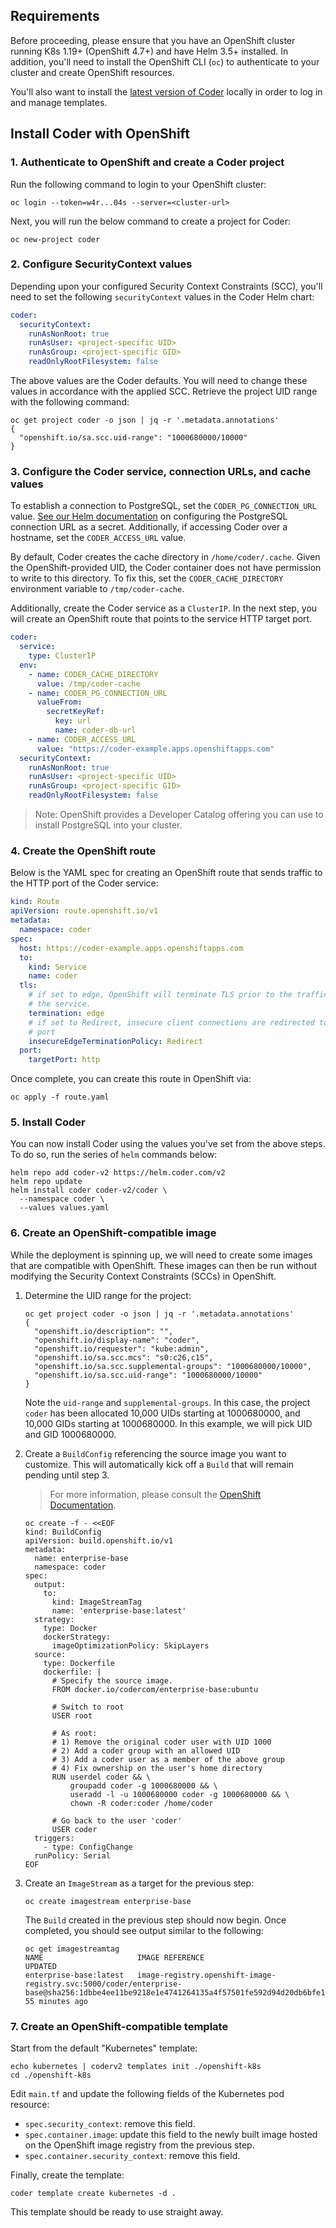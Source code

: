 ## Requirements

Before proceeding, please ensure that you have an OpenShift cluster running K8s
1.19+ (OpenShift 4.7+) and have Helm 3.5+ installed. In addition, you'll need to
install the OpenShift CLI (`oc`) to authenticate to your cluster and create OpenShift
resources.

You'll also want to install the [latest version of Coder](https://github.com/coder/coder/releases/latest)
locally in order to log in and manage templates.

## Install Coder with OpenShift

### 1. Authenticate to OpenShift and create a Coder project

Run the following command to login to your OpenShift cluster:

```console
oc login --token=w4r...04s --server=<cluster-url>
```

Next, you will run the below command to create a project for Coder:

```console
oc new-project coder
```

### 2. Configure SecurityContext values

Depending upon your configured Security Context Constraints (SCC), you'll need to set
the following `securityContext` values in the Coder Helm chart:

```yaml
coder:
  securityContext:
    runAsNonRoot: true
    runAsUser: <project-specific UID>
    runAsGroup: <project-specific GID>
    readOnlyRootFilesystem: false
```

The above values are the Coder defaults. You will need to change these values in
accordance with the applied SCC. Retrieve the project UID range with the following
command:

```console
oc get project coder -o json | jq -r '.metadata.annotations'
{
  "openshift.io/sa.scc.uid-range": "1000680000/10000"
}
```

### 3. Configure the Coder service, connection URLs, and cache values

To establish a connection to PostgreSQL, set the `CODER_PG_CONNECTION_URL` value.
[See our Helm documentation](./kubernetes.md) on configuring the PostgreSQL connection
URL as a secret. Additionally, if accessing Coder over a hostname, set the `CODER_ACCESS_URL`
value.

By default, Coder creates the cache directory in `/home/coder/.cache`. Given the
OpenShift-provided UID, the Coder container does not have permission to write to
this directory. To fix this, set the `CODER_CACHE_DIRECTORY` environment variable
to `/tmp/coder-cache`.

Additionally, create the Coder service as a `ClusterIP`. In the next step,
you will create an OpenShift route that points to the service HTTP target port.

```yaml
coder:
  service:
    type: ClusterIP
  env:
    - name: CODER_CACHE_DIRECTORY
      value: /tmp/coder-cache
    - name: CODER_PG_CONNECTION_URL
      valueFrom:
        secretKeyRef:
          key: url
          name: coder-db-url
    - name: CODER_ACCESS_URL
      value: "https://coder-example.apps.openshiftapps.com"
  securityContext:
    runAsNonRoot: true
    runAsUser: <project-specific UID>
    runAsGroup: <project-specific GID>
    readOnlyRootFilesystem: false
```

> Note: OpenShift provides a Developer Catalog offering you can use to
> install PostgreSQL into your cluster.

### 4. Create the OpenShift route

Below is the YAML spec for creating an OpenShift route that sends traffic to the
HTTP port of the Coder service:

```yaml
kind: Route
apiVersion: route.openshift.io/v1
metadata:
  namespace: coder
spec:
  host: https://coder-example.apps.openshiftapps.com
  to:
    kind: Service
    name: coder
  tls:
    # if set to edge, OpenShift will terminate TLS prior to the traffic reaching
    # the service.
    termination: edge
    # if set to Redirect, insecure client connections are redirected to the secure
    # port
    insecureEdgeTerminationPolicy: Redirect
  port:
    targetPort: http
```

Once complete, you can create this route in OpenShift via:

```console
oc apply -f route.yaml
```

### 5. Install Coder

You can now install Coder using the values you've set from the above steps. To do
so, run the series of `helm` commands below:

```console
helm repo add coder-v2 https://helm.coder.com/v2
helm repo update
helm install coder coder-v2/coder \
  --namespace coder \
  --values values.yaml
```

### 6. Create an OpenShift-compatible image

While the deployment is spinning up, we will need to create some images that
are compatible with OpenShift. These images can then be run without modifying
the Security Context Constraints (SCCs) in OpenShift.

1. Determine the UID range for the project:

   ```console
   oc get project coder -o json | jq -r '.metadata.annotations'
   {
     "openshift.io/description": "",
     "openshift.io/display-name": "coder",
     "openshift.io/requester": "kube:admin",
     "openshift.io/sa.scc.mcs": "s0:c26,c15",
     "openshift.io/sa.scc.supplemental-groups": "1000680000/10000",
     "openshift.io/sa.scc.uid-range": "1000680000/10000"
   }
   ```

   Note the `uid-range` and `supplemental-groups`. In this case, the project `coder`
   has been allocated 10,000 UIDs starting at 1000680000, and 10,000 GIDs starting
   at 1000680000. In this example, we will pick UID and GID 1000680000.

1. Create a `BuildConfig` referencing the source image you want to customize.
   This will automatically kick off a `Build` that will remain pending until step 3.

   > For more information, please consult the [OpenShift Documentation](https://docs.openshift.com/container-platform/4.12/cicd/builds/understanding-buildconfigs.html).

   ```console
   oc create -f - <<EOF
   kind: BuildConfig
   apiVersion: build.openshift.io/v1
   metadata:
     name: enterprise-base
     namespace: coder
   spec:
     output:
       to:
         kind: ImageStreamTag
         name: 'enterprise-base:latest'
     strategy:
       type: Docker
       dockerStrategy:
         imageOptimizationPolicy: SkipLayers
     source:
       type: Dockerfile
       dockerfile: |
         # Specify the source image.
         FROM docker.io/codercom/enterprise-base:ubuntu

         # Switch to root
         USER root

         # As root:
         # 1) Remove the original coder user with UID 1000
         # 2) Add a coder group with an allowed UID
         # 3) Add a coder user as a member of the above group
         # 4) Fix ownership on the user's home directory
         RUN userdel coder && \
             groupadd coder -g 1000680000 && \
             useradd -l -u 1000680000 coder -g 1000680000 && \
             chown -R coder:coder /home/coder

         # Go back to the user 'coder'
         USER coder
     triggers:
       - type: ConfigChange
     runPolicy: Serial
   EOF
   ```

1. Create an `ImageStream` as a target for the previous step:

   ```console
   oc create imagestream enterprise-base
   ```

   The `Build` created in the previous step should now begin.
   Once completed, you should see output similar to the following:

   ```console
   oc get imagestreamtag
   NAME                     IMAGE REFERENCE                                                                                                                                    UPDATED
   enterprise-base:latest   image-registry.openshift-image-registry.svc:5000/coder/enterprise-base@sha256:1dbbe4ee11be9218e1e4741264135a4f57501fe592d94d20db6bfe11692accd1   55 minutes ago
   ```

### 7. Create an OpenShift-compatible template

Start from the default "Kubernetes" template:

```console
echo kubernetes | coderv2 templates init ./openshift-k8s
cd ./openshift-k8s
```

Edit `main.tf` and update the following fields of the Kubernetes pod resource:

- `spec.security_context`: remove this field.
- `spec.container.image`: update this field to the newly built image hosted
  on the OpenShift image registry from the previous step.
- `spec.container.security_context`: remove this field.

Finally, create the template:

```console
coder template create kubernetes -d .
```

This template should be ready to use straight away.
